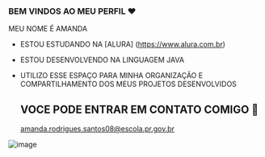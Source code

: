 ### BEM VINDOS AO MEU PERFIL ❤️

MEU NOME É AMANDA 
- ESTOU ESTUDANDO NA [ALURA] (https://www.alura.com.br)
- ESTOU DESENVOLVENDO NA LINGUAGEM JAVA
- UTILIZO ESSE ESPAÇO PARA MINHA ORGANIZAÇÃO E COMPARTILHAMENTO DOS MEUS PROJETOS DESENVOLVIDOS

  ## VOCE PODE ENTRAR EM CONTATO COMIGO 📧

  amanda.rodrigues.santos08@escola.pr.gov.br




![image](https://github.com/amandarodrigues08/amandarodrigues08/assets/143192868/1610f370-94bc-4a17-be86-3afb80479783)
  
  





